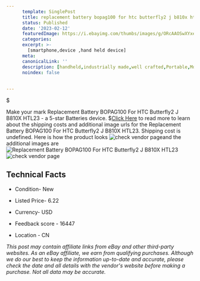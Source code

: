 ```yaml
---
      template: SinglePost
      title: replacement battery bopag100 for htc butterfly2 j b810x htl23
      status: Published
      date: '2023-02-12'
      featuredImage: https://i.ebayimg.com/thumbs/images/g/ORcAAOSwXYxelZOq/s-l225.jpg
      categories: 
      excerpt: >-
        [smartphone,device ,hand held device]
      meta:
      canonicalLink: ''
      description: [handheld,industrially made,well crafted,Portable,Mobile,Compact,Convenient,Lightweight,Maneuverable,Man-portable,Miniature,Carriable,Hand-held,Light,Holdable,Transportable,Mobile device,Pocket-sized,On-the-go,Wireless,Cordless,Compact size,Convenient size, smartphone,device ,hand held device]
      noindex: false
      
        
---
```

$

Make your mark Replacement Battery BOPAG100 For HTC Butterfly2 J B810X HTL23 - a 5-star Batteries device.
$[Click Here](https://www.ebay.com/itm/324135446316?hash=item4b77fa672c%3Ag%3AORcAAOSwXYxelZOq&mkevt=1&mkcid=1&mkrid=711-53200-19255-0&campid=%253CePNCampaignId%253E&customid=%253CreferenceId%253E&toolid=10049) to read more to learn about the shipping costs and additional image urls for the Replacement Battery BOPAG100 For HTC Butterfly2 J B810X HTL23. Shipping cost is undefined. Here is how the product looks ![check vendor page](https://i.ebayimg.com/thumbs/images/g/ORcAAOSwXYxelZOq/s-l225.jpg)and the additional images are![Replacement Battery BOPAG100 For HTC Butterfly2 J B810X HTL23](https://i.ebayimg.com/images/g/ORcAAOSwXYxelZOq/s-l960.jpg)![check vendor page](https://origin-galleryplus.ebayimg.com/ws/web/324135446316_2_0_1/225x225.jpg,https://origin-galleryplus.ebayimg.com/ws/web/324135446316_3_0_1/225x225.jpg,https://origin-galleryplus.ebayimg.com/ws/web/324135446316_4_0_1/225x225.jpg)



 ## Technical Facts 



     
      

 - Condition- New 


      

 - Listed Price- 6.22 


      

 - Currency- USD 


      

 - Feedback score - 16447 


      

 - Location - CN 


      
      

 *_This post may contain affiliate links from eBay and other third-party websites. As an eBay affiliate, we earn from qualifying purchases. Although we do our best to keep the information up-to-date and accurate, please check the date and all details with the vendor's website before making a purchase. Not all data may be accurate._*






